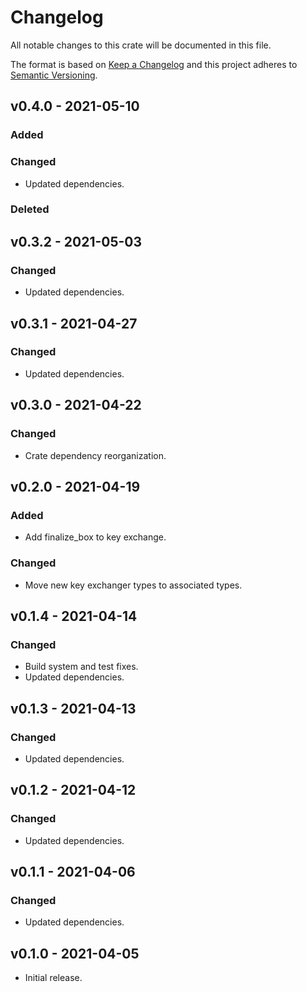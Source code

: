 # Changelog

All notable changes to this crate will be documented in this file.

The format is based on [Keep a Changelog](http://keepachangelog.com/en/1.0.0/)
and this project adheres to [Semantic Versioning](https://semver.org/spec/v2.0.0.html).

## v0.4.0 - 2021-05-10
### Added
### Changed
- Updated dependencies.
### Deleted

## v0.3.2 - 2021-05-03
### Changed
- Updated dependencies.

## v0.3.1 - 2021-04-27
### Changed
- Updated dependencies.

## v0.3.0 - 2021-04-22
### Changed
- Crate dependency reorganization.

## v0.2.0 - 2021-04-19
### Added
- Add finalize_box to key exchange.

### Changed
- Move new key exchanger types to associated types.

## v0.1.4 - 2021-04-14
### Changed
- Build system and test fixes.
- Updated dependencies.

## v0.1.3 - 2021-04-13
### Changed
- Updated dependencies.

## v0.1.2 - 2021-04-12
### Changed
- Updated dependencies.

## v0.1.1 - 2021-04-06
### Changed
- Updated dependencies.

## v0.1.0 - 2021-04-05
- Initial release.
